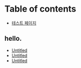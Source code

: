 # Table of contents

* [테스트 페이지](README.md)

## hello.

* [Untitled](hello./untitled.md)
* [Untitled](hello./untitled-1.md)
* [Untitled](hello./untitled-2.md)

